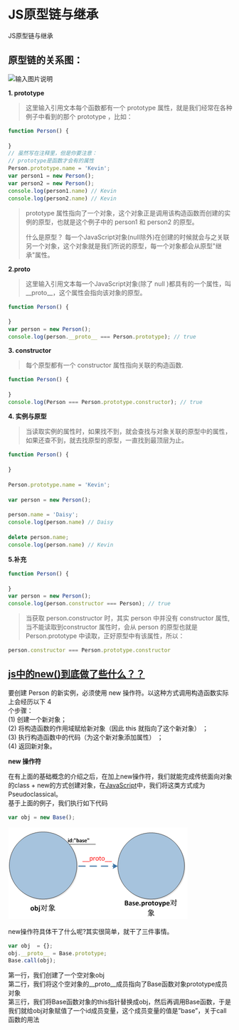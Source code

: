 # JS原型链与继承

JS原型链与继承

## 原型链的关系图：

![&#x8F93;&#x5165;&#x56FE;&#x7247;&#x8BF4;&#x660E;](https://images.gitee.com/uploads/images/2018/1130/192415_8e30712f_1422543.png)

**1. prototype**

> 这里输入引用文本每个函数都有一个 prototype 属性，就是我们经常在各种例子中看到的那个 prototype ，比如：

```javascript
function Person() {

}
// 虽然写在注释里，但是你要注意：
// prototype是函数才会有的属性
Person.prototype.name = 'Kevin';
var person1 = new Person();
var person2 = new Person();
console.log(person1.name) // Kevin
console.log(person2.name) // Kevin
```

> prototype 属性指向了一个对象，这个对象正是调用该构造函数而创建的实例的原型，也就是这个例子中的 person1 和 person2 的原型。
>
> 什么是原型？ 每一个JavaScript对象\(null除外\)在创建的时候就会与之关联另一个对象，这个对象就是我们所说的原型，每一个对象都会从原型"继承"属性。

**2.proto**

> 这里输入引用文本每一个JavaScript对象\(除了 null \)都具有的一个属性，叫\_\_proto\_\_，这个属性会指向该对象的原型。

```javascript
function Person() {

}
var person = new Person();
console.log(person.__proto__ === Person.prototype); // true
```

**3. constructor**

> 每个原型都有一个 constructor 属性指向关联的构造函数.

```javascript
function Person() {

}
console.log(Person === Person.prototype.constructor); // true
```

**4. 实例与原型**

> 当读取实例的属性时，如果找不到，就会查找与对象关联的原型中的属性，如果还查不到，就去找原型的原型，一直找到最顶层为止。

```javascript
function Person() {

}

Person.prototype.name = 'Kevin';

var person = new Person();

person.name = 'Daisy';
console.log(person.name) // Daisy

delete person.name;
console.log(person.name) // Kevin
```

**5.补充**

```javascript
function Person() {

}
var person = new Person();
console.log(person.constructor === Person); // true
```

> 当获取 person.constructor 时，其实 person 中并没有 constructor 属性,当不能读取到constructor 属性时，会从 person 的原型也就是 Person.prototype 中读取，正好原型中有该属性，所以：

```javascript
person.constructor === Person.prototype.constructor
```

## [js中的new\(\)到底做了些什么？？](https://www.cnblogs.com/faith3/p/6209741.html)

要创建 Person 的新实例，必须使用 new 操作符。以这种方式调用构造函数实际上会经历以下 4  
个步骤：  
\(1\) 创建一个新对象；  
\(2\) 将构造函数的作用域赋给新对象（因此 this 就指向了这个新对象） ；  
\(3\) 执行构造函数中的代码（为这个新对象添加属性） ；  
\(4\) 返回新对象。

**new 操作符**

在有上面的基础概念的介绍之后，在加上new操作符，我们就能完成传统面向对象的class + new的方式创建对象，在[JavaScript](http://lib.csdn.net/base/javascript)中，我们将这类方式成为Pseudoclassical。  
基于上面的例子，我们执行如下代码

```javascript
var obj = new Base();
```

![](../.gitbook/assets/image.png)

 new操作符具体干了什么呢?其实很简单，就干了三件事情。

```javascript
var obj  = {};
obj.__proto__ = Base.prototype;
Base.call(obj);
```

 第一行，我们创建了一个空对象obj  
第二行，我们将这个空对象的\_\_proto\_\_成员指向了Base函数对象prototype成员对象  
第三行，我们将Base函数对象的this指针替换成obj，然后再调用Base函数，于是我们就给obj对象赋值了一个id成员变量，这个成员变量的值是”base”，关于call函数的用法

